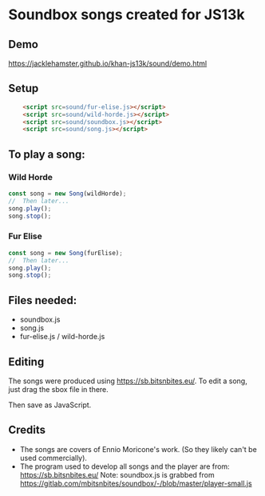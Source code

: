 # Soundbox songs created for JS13k

## Demo

https://jacklehamster.github.io/khan-js13k/sound/demo.html

## Setup

```html
    <script src=sound/fur-elise.js></script>
    <script src=sound/wild-horde.js></script>
    <script src=sound/soundbox.js></script>
    <script src=sound/song.js></script>
```

## To play a song:

### Wild Horde
```javascript
const song = new Song(wildHorde);
//  Then later...
song.play();
song.stop();
```

### Fur Elise
```javascript
const song = new Song(furElise);
//  Then later...
song.play();
song.stop();
```

## Files needed:
- soundbox.js
- song.js
- fur-elise.js / wild-horde.js

## Editing

The songs were produced using https://sb.bitsnbites.eu/. To edit a song, just drag the sbox file in there.

Then save as JavaScript.

## Credits

- The songs are covers of Ennio Moricone's work. (So they likely can't be used commercially).
- The program used to develop all songs and the player are from: https://sb.bitsnbites.eu/
    Note: soundbox.js is grabbed from https://gitlab.com/mbitsnbites/soundbox/-/blob/master/player-small.js
